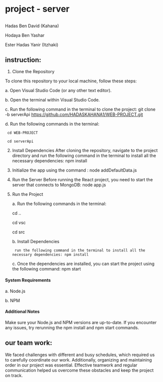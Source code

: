 # project - server
##
Hadas Ben David (Kahana)

Hodaya Ben Yashar

Ester Hadas Yanir (Itzhaki)

## instruction:
1. Clone the Repository

To clone this repository to your local machine, follow these steps:

 a. Open Visual Studio Code (or any other text editor).

 b. Open the terminal within Visual Studio Code.

 c. Run the following command in the terminal to clone the project: git clone -b serverApi https://github.com/HADASKAHANA1/WEB-PROJECT.git


 d. Run the following commands in the terminal: 

     cd WEB-PROJECT
     
     cd serverApi


2. Install Dependencies
After cloning the repository, navigate to the project directory and run the following command in the terminal to install all the necessary dependencies: npm install

3. Initialize the app using the command : node addDefaultData.js

4. Run the Server
Before running the React project, you need to start the server that connects to MongoDB: node app.js

5. Run the Project

    a. Run the following commands in the terminal: 

     cd ..
     
     cd vsc

     cd src

    b. Install Dependencies
    
        run the following command in the terminal to install all the necessary dependencies: npm install

    c. Once the dependencies are installed, you can start the project using the following command: npm start
    

#### System Requirements
 a. Node.js

 b. NPM

#### Additional Notes
Make sure your Node.js and NPM versions are up-to-date.
If you encounter any issues, try rerunning the npm install and npm start commands.


## our team work:
We faced challenges with different and busy schedules, which required us to carefully coordinate our work.
Additionally, organizing and maintaining order in our project was essential.
Effective teamwork and regular communication helped us overcome these obstacles and keep the project on track.




